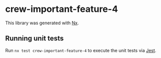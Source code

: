 # crew-important-feature-4

This library was generated with [Nx](https://nx.dev).

## Running unit tests

Run `nx test crew-important-feature-4` to execute the unit tests via [Jest](https://jestjs.io).
